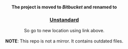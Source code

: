 ﻿<div align=center>
<h4>The project is moved to <i>Bitbucket</i> and renamed to</h4>
<h3><a href="https://bitbucket.org/denis-sh/unstandard">Unstandard</a></h3>
<p>So go to new location using link above.<br><br>
<b>NOTE</b>: This repo is not a mirror. It contains outdated files.</p>
</div>
